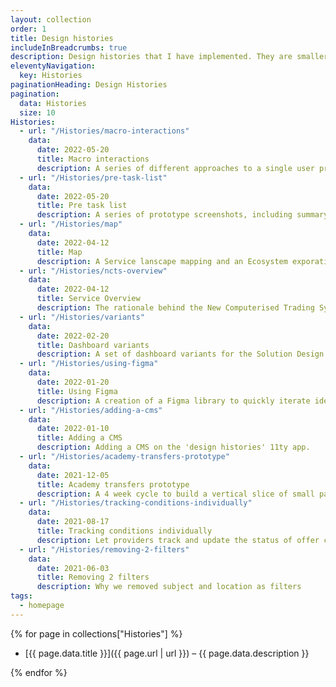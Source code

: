 ```yaml
---
layout: collection
order: 1
title: Design histories
includeInBreadcrumbs: true
description: Design histories that I have implemented. They are smaller than case studies and provide a snapshot on a section of a service.
eleventyNavigation:
  key: Histories
paginationHeading: Design Histories
pagination:
  data: Histories
  size: 10
Histories:
  - url: "/Histories/macro-interactions"
    data:
      date: 2022-05-20
      title: Macro interactions
      description: A series of different approaches to a single user problem
  - url: "/Histories/pre-task-list"
    data:
      date: 2022-05-20
      title: Pre task list
      description: A series of prototype screenshots, including summary page text decoration variants
  - url: "/Histories/map"
    data:
      date: 2022-04-12
      title: Map
      description: A Service lanscape mapping and an Ecosystem exporation
  - url: "/Histories/ncts-overview"
    data:
      date: 2022-04-12
      title: Service Overview
      description: The rationale behind the New Computerised Trading System. How will the service evolve in Phase 5
  - url: "/Histories/variants"
    data:
      date: 2022-02-20
      title: Dashboard variants
      description: A set of dashboard variants for the Solution Design and Development team.
  - url: "/Histories/using-figma"
    data:
      date: 2022-01-20
      title: Using Figma
      description: A creation of a Figma library to quickly iterate ideas with little time cost.
  - url: "/Histories/adding-a-cms"
    data:
      date: 2022-01-10
      title: Adding a CMS
      description: Adding a CMS on the 'design histories' 11ty app.
  - url: "/Histories/academy-transfers-prototype"
    data:
      date: 2021-12-05
      title: Academy transfers prototype
      description: A 4 week cycle to build a vertical slice of small part of the service.
  - url: "/Histories/tracking-conditions-individually"
    data:
      date: 2021-08-17
      title: Tracking conditions individually
      description: Let providers track and update the status of offer conditions individually.
  - url: "/Histories/removing-2-filters"
    data:
      date: 2021-06-03
      title: Removing 2 filters
      description: Why we removed subject and location as filters
tags:
  - homepage
---
```


{% for page in collections["Histories"] %}

- [{{ page.data.title }}]({{ page.url | url }}) – {{ page.data.description }}

{% endfor %}
